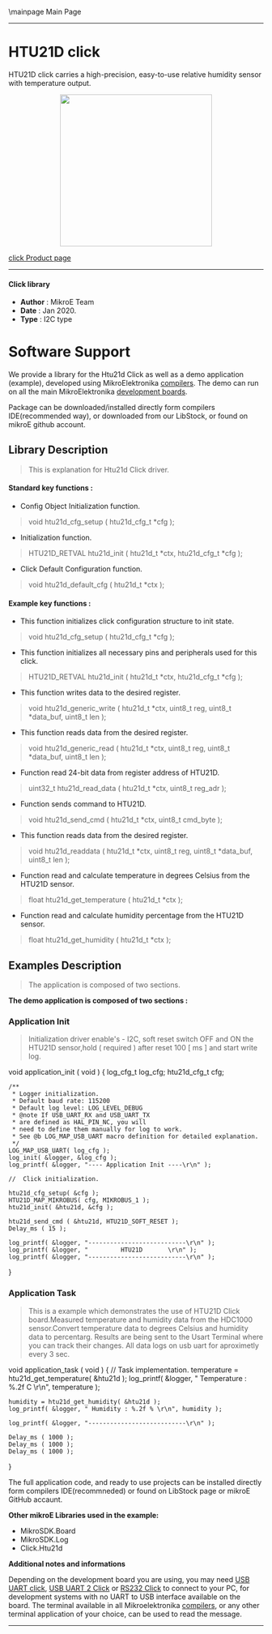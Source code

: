 \mainpage Main Page
 
 

---
# HTU21D click

HTU21D click carries a high-precision, easy-to-use relative humidity sensor with temperature output.

<p align="center">
  <img src="https://download.mikroe.com/images/click_for_ide/htu21d_click.png" height=300px>
</p>

[click Product page](https://www.mikroe.com/htu21d-click)

---


#### Click library 

- **Author**        : MikroE Team
- **Date**          : Jan 2020.
- **Type**          : I2C type


# Software Support

We provide a library for the Htu21d Click 
as well as a demo application (example), developed using MikroElektronika 
[compilers](https://shop.mikroe.com/compilers). 
The demo can run on all the main MikroElektronika [development boards](https://shop.mikroe.com/development-boards).

Package can be downloaded/installed directly form compilers IDE(recommended way), or downloaded from our LibStock, or found on mikroE github account. 

## Library Description

> This is explanation for Htu21d Click driver.

#### Standard key functions :

- Config Object Initialization function.
> void htu21d_cfg_setup ( htu21d_cfg_t *cfg ); 
 
- Initialization function.
> HTU21D_RETVAL htu21d_init ( htu21d_t *ctx, htu21d_cfg_t *cfg );

- Click Default Configuration function.
> void htu21d_default_cfg ( htu21d_t *ctx );


#### Example key functions :

- This function initializes click configuration structure to init state.
> void htu21d_cfg_setup ( htu21d_cfg_t *cfg );

- This function initializes all necessary pins and peripherals used for this click.
> HTU21D_RETVAL htu21d_init ( htu21d_t *ctx, htu21d_cfg_t *cfg );

- This function writes data to the desired register.
> void htu21d_generic_write ( htu21d_t *ctx, uint8_t reg, uint8_t *data_buf, uint8_t len );

- This function reads data from the desired register.
> void htu21d_generic_read ( htu21d_t *ctx, uint8_t reg, uint8_t *data_buf, uint8_t len );

- Function read 24-bit data from register address of HTU21D.
> uint32_t htu21d_read_data ( htu21d_t *ctx, uint8_t reg_adr );

- Function sends command to HTU21D.
> void htu21d_send_cmd ( htu21d_t *ctx, uint8_t cmd_byte );

- This function reads data from the desired register.
> void htu21d_readdata ( htu21d_t *ctx, uint8_t reg, uint8_t *data_buf, uint8_t len );


- Function read and calculate temperature in degrees Celsius from the HTU21D sensor.
> float htu21d_get_temperature ( htu21d_t *ctx );

- Function read and calculate humidity percentage from the HTU21D sensor.
> float htu21d_get_humidity ( htu21d_t *ctx );

## Examples Description

> 
> The application is composed of two sections.
> 

**The demo application is composed of two sections :**

### Application Init 

>
> Initialization driver enable's - I2C, soft reset switch OFF and ON the HTU21D sensor,hold ( required ) 
> after reset 100 [ ms ] and start write log.
> 

void application_init ( void )
{
    log_cfg_t log_cfg;
    htu21d_cfg_t cfg;

    /** 
     * Logger initialization.
     * Default baud rate: 115200
     * Default log level: LOG_LEVEL_DEBUG
     * @note If USB_UART_RX and USB_UART_TX 
     * are defined as HAL_PIN_NC, you will 
     * need to define them manually for log to work. 
     * See @b LOG_MAP_USB_UART macro definition for detailed explanation.
     */
    LOG_MAP_USB_UART( log_cfg );
    log_init( &logger, &log_cfg );
    log_printf( &logger, "---- Application Init ----\r\n" );

    //  Click initialization.

    htu21d_cfg_setup( &cfg );
    HTU21D_MAP_MIKROBUS( cfg, MIKROBUS_1 );
    htu21d_init( &htu21d, &cfg );
    
    htu21d_send_cmd ( &htu21d, HTU21D_SOFT_RESET );
    Delay_ms ( 15 );

    log_printf( &logger, "---------------------------\r\n" );
    log_printf( &logger, "         HTU21D       \r\n" );
    log_printf( &logger, "---------------------------\r\n" );
}


### Application Task

> This is a example which demonstrates the use of
> HTU21D Click board.Measured temperature and humidity 
> data from the HDC1000 sensor.Convert temperature data
> to degrees Celsius and humidity data to percentarg.
> Results are being sent to the Usart Terminal
> where you can track their changes.
> All data logs on usb uart for aproximetly every 3 sec.
>

void application_task ( void )
{
    //  Task implementation.
    temperature = htu21d_get_temperature( &htu21d );
    log_printf( &logger, " Temperature : %.2f C \r\n", temperature );
    
    humidity = htu21d_get_humidity( &htu21d );
    log_printf( &logger, " Humidity : %.2f % \r\n", humidity );

    log_printf( &logger, "---------------------------\r\n" );

    Delay_ms ( 1000 );
    Delay_ms ( 1000 );
    Delay_ms ( 1000 );
}
 

The full application code, and ready to use projects can be  installed directly form compilers IDE(recommneded) or found on LibStock page or mikroE GitHub accaunt.

**Other mikroE Libraries used in the example:** 

- MikroSDK.Board
- MikroSDK.Log
- Click.Htu21d

**Additional notes and informations**

Depending on the development board you are using, you may need 
[USB UART click](https://shop.mikroe.com/usb-uart-click), 
[USB UART 2 Click](https://shop.mikroe.com/usb-uart-2-click) or 
[RS232 Click](https://shop.mikroe.com/rs232-click) to connect to your PC, for 
development systems with no UART to USB interface available on the board. The 
terminal available in all Mikroelektronika 
[compilers](https://shop.mikroe.com/compilers), or any other terminal application 
of your choice, can be used to read the message.



---
